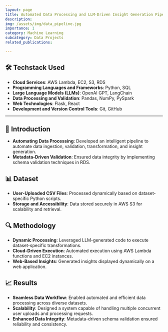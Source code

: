 ```yaml
---
layout: page  
title: Automated Data Processing and LLM-Driven Insight Generation Pipeline  
description:  
img: /assets/img/data_pipeline.jpg  
importance: 1  
category: Machine Learning
subcategory: Data Projects
related_publications:  

---
```


## 🛠️ **Techstack Used**  

- **Cloud Services**: AWS Lambda, EC2, S3, RDS  
- **Programming Languages and Frameworks**: Python, SQL  
- **Large Language Models (LLMs)**: OpenAI GPT, LangChain  
- **Data Processing and Validation**: Pandas, NumPy, PySpark  
- **Web Technologies**: Flask, React  
- **Development and Version Control Tools**: Git, GitHub  

---

## 📖 **Introduction**  

- **Automating Data Processing**: Developed an intelligent pipeline to automate data ingestion, validation, transformation, and insight generation.  
- **Metadata-Driven Validation**: Ensured data integrity by implementing schema validation techniques in RDS.  

## 📊 **Dataset**  

- **User-Uploaded CSV Files**: Processed dynamically based on dataset-specific Python scripts.  
- **Storage and Accessibility**: Data stored securely in AWS S3 for scalability and retrieval.  

## 🔍 **Methodology**  

- **Dynamic Processing**: Leveraged LLM-generated code to execute dataset-specific transformations.  
- **Cloud-Driven Execution**: Automated execution using AWS Lambda functions and EC2 instances.  
- **Web-Based Insights**: Generated insights displayed dynamically on a web application.  

## 📈 **Results**  

- **Seamless Data Workflow**: Enabled automated and efficient data processing across diverse datasets.  
- **Scalability**: Designed a system capable of handling multiple concurrent user uploads and processing requests.  
- **Enhanced Data Integrity**: Metadata-driven schema validation ensured reliability and consistency.  

[//]: # (## 🖼️ **Visualizations**  )

[//]: # ()
[//]: # (_Visual representations of the project:_  )

[//]: # ()
[//]: # (![Automated Data Pipeline]&#40;/assets/img/data_pipeline_visual.jpeg&#41;  )

[//]: # ()
[//]: # (---)

